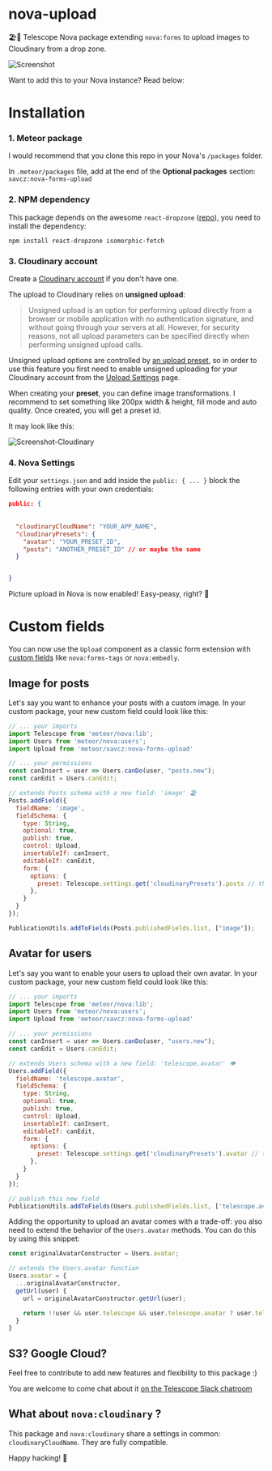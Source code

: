 # nova-upload
🏖🔭 Telescope Nova package extending `nova:forms` to upload images to Cloudinary from a drop zone.

![Screenshot](https://res.cloudinary.com/xavcz/image/upload/v1471534203/Capture_d_e%CC%81cran_2016-08-17_14.22.14_ehwv0d.png)

Want to add this to your Nova instance? Read below:

# Installation

### 1. Meteor package
I would recommend that you clone this repo in your Nova's `/packages` folder. 

In `.meteor/packages` file, add at the end of the **Optional packages** section:
`xavcz:nova-forms-upload` 

### 2. NPM dependency
This package depends on the awesome `react-dropzone` ([repo](https://github.com/okonet/react-dropzone)), you need to install the dependency: 
```
npm install react-dropzone isomorphic-fetch
```

### 3. Cloudinary account
Create a [Cloudinary account](https://cloudinary.com) if you don't have one. 

The upload to Cloudinary relies on **unsigned upload**:

> Unsigned upload is an option for performing upload directly from a browser or mobile application with no authentication signature, and without going through your servers at all. However, for security reasons, not all upload parameters can be specified directly when performing unsigned upload calls.

Unsigned upload options are controlled by [an upload preset](http://cloudinary.com/documentation/upload_images#upload_presets), so in order to use this feature you first need to enable unsigned uploading for your Cloudinary account from the [Upload Settings](https://cloudinary.com/console/settings/upload) page.

When creating your **preset**, you can define image transformations. I recommend to set something like 200px width & height, fill mode and auto quality. Once created, you will get a preset id.

It may look like this:

![Screenshot-Cloudinary](https://res.cloudinary.com/xavcz/image/upload/v1471534183/Capture_d_e%CC%81cran_2016-08-18_17.07.52_tr9uoh.png)

### 4. Nova Settings
Edit your `settings.json` and add inside the `public: { ... }` block the following entries with your own credentials:

```json
public: {
  
  
  "cloudinaryCloudName": "YOUR_APP_NAME",
  "cloudinaryPresets": {
    "avatar": "YOUR_PRESET_ID",
    "posts": "ANOTHER_PRESET_ID" // or maybe the same
  }


}
```

Picture upload in Nova is now enabled! Easy-peasy, right? 👯

# Custom fields
You can now use the `Upload` component as a classic form extension with [custom fields](https://www.youtube.com/watch?v=1yTT48xaSy8) like `nova:forms-tags` or `nova:embedly`.

## Image for posts
Let's say you want to enhance your posts with a custom image. In your custom package, your new custom field could look like this: 

```js
// ... your imports
import Telescope from 'meteor/nova:lib';
import Users from 'meteor/nova:users';
import Upload from 'meteor/xavcz:nova-forms-upload'

// ... your permissions
const canInsert = user => Users.canDo(user, "posts.new");
const canEdit = Users.canEdit;

// extends Posts schema with a new field: 'image' 🏖
Posts.addField({
  fieldName: 'image',
  fieldSchema: {
    type: String,
    optional: true,
    publish: true,
    control: Upload,
    insertableIf: canInsert,
    editableIf: canEdit,
    form: {
      options: {
        preset: Telescope.settings.get('cloudinaryPresets').posts // this setting refers to the transformation you want to apply to the image
      },
    }
  }
});

PublicationUtils.addToFields(Posts.publishedFields.list, ["image"]);
```

## Avatar for users
Let's say you want to enable your users to upload their own avatar. In your custom package, your new custom field could look like this: 
```js
// ... your imports
import Telescope from 'meteor/nova:lib';
import Users from 'meteor/nova:users';
import Upload from 'meteor/xavcz:nova-forms-upload'

// ... your permissions
const canInsert = user => Users.canDo(user, "users.new");
const canEdit = Users.canEdit;

// extends Users schema with a new field: 'telescope.avatar' 👁
Users.addField({
  fieldName: 'telescope.avatar',
  fieldSchema: {
    type: String,
    optional: true,
    publish: true,
    control: Upload,
    insertableIf: canInsert,
    editableIf: canEdit,
    form: {
      options: {
        preset: Telescope.settings.get('cloudinaryPresets').avatar // this setting refers to the transformation you want to apply to the image
      },
    }
  }
});

// publish this new field
PublicationUtils.addToFields(Users.publishedFields.list, ['telescope.avatar']);
```

Adding the opportunity to upload an avatar comes with a trade-off: you also need to extend the behavior of the `Users.avatar` methods. You can do this by using this snippet:

```js
const originalAvatarConstructor = Users.avatar;

// extends the Users.avatar function
Users.avatar = {
  ...originalAvatarConstructor,
  getUrl(user) {
    url = originalAvatarConstructor.getUrl(user);

    return !!user && user.telescope && user.telescope.avatar ? user.telescope.avatar : url;
  }
} 
```

## S3? Google Cloud?
Feel free to contribute to add new features and flexibility to this package :)

You are welcome to come chat about it [on the Telescope Slack chatroom](http://slack.telescopeapp.org)

## What about `nova:cloudinary` ?
This package and `nova:cloudinary` share a settings in common: `cloudinaryCloudName`. They are fully compatible.

Happy hacking! 🚀
